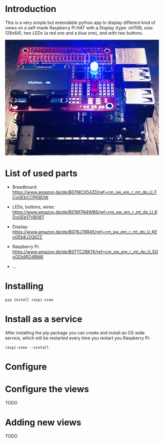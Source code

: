 # Introduction

This is a very simple but extendable python app to display different kind of views on a self-made Raspberry Pi HAT with a Display (type: sh1106, size: 128x64), two LEDs (a red one and a blue one), and with two buttons.

![Self-made Raspberry Pi HAT](images/HAT.jpg "Self-made Raspberry Pi HAT")

# List of used parts

* Breadboard: https://www.amazon.de/dp/B07MCX54ZD/ref=cm_sw_em_r_mt_dp_U_FCoGEbCCPKBDW
* LEDs, buttons, wires: https://www.amazon.de/dp/B01M7N4WB6/ref=cm_sw_em_r_mt_dp_U_6DoGEb17VB08T
* Display: https://www.amazon.de/dp/B078J78R45/ref=cm_sw_em_r_mt_dp_U_KEoGEb8J2Q6ZZ

* Raspberry Pi: https://www.amazon.de/dp/B07TC2BK1X/ref=cm_sw_em_r_mt_dp_U_SGoGEb8R24BM6
* ...

# Installing

```
pip install raspi-view
```

# Install as a service

After installing the pip package you can create and install an OS wide service, which will be restarted every time you restart you Raspberry Pi:

```
raspi-view --install
```

# Configure

# Configure the views

TODO

# Adding new views

TODO
